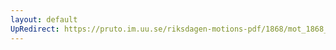 ```yaml
---
layout: default
UpRedirect: https://pruto.im.uu.se/riksdagen-motions-pdf/1868/mot_1868__ak__54.pdf
---
```

